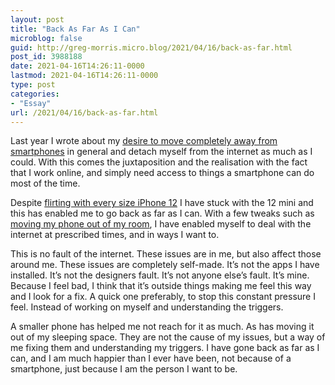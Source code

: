 ```yaml
---
layout: post
title: "Back As Far As I Can"
microblog: false
guid: http://greg-morris.micro.blog/2021/04/16/back-as-far.html
post_id: 3988188
date: 2021-04-16T14:26:11-0000
lastmod: 2021-04-16T14:26:11-0000
type: post
categories:
- "Essay"
url: /2021/04/16/back-as-far.html
---
```

<p>Last year I wrote about my <a href="https://gregmorris.co.uk/blog/i-cant-go">desire to move completely away from smartphones</a> in general and detach myself from the internet as much as I could. With this comes the juxtaposition and the realisation with the fact that I work online, and simply need access to things a smartphone can do most of the time.</p><p>Despite <a href="https://gregmorris.co.uk/blog/the-iphone-line">flirting with every size iPhone 12</a> I have stuck with the 12 mini and this has enabled me to go back as far as I can. With a few tweaks such as <a href="https://gregmorris.co.uk/blog/my-phone-has">moving my phone out of my room</a>, I have enabled myself to deal with the internet at prescribed times, and in ways I want to.</p><p>This is no fault of the internet. These issues are in me, but also affect those around me. These issues are completely self-made. It’s not the apps I have installed. It’s not the designers fault. It’s not anyone else’s fault. It’s mine. Because I feel bad, I think that it’s outside things making me feel this way and I look for a fix. A quick one preferably, to stop this constant pressure I feel. Instead of working on myself and understanding the triggers.</p><p>A smaller phone has helped me not reach for it as much. As has moving it out of my sleeping space. They are not the cause of my issues, but a way of me fixing them and understanding my triggers. I have gone back as far as I can, and I am much happier than I ever have been, not because of a smartphone, just because I am the person I want to be.</p>
